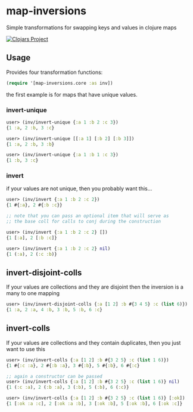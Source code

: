 # map-inversions

Simple transformations for swapping keys and values in clojure maps

[![Clojars Project](https://img.shields.io/clojars/v/beoliver/map-inversions.svg)](https://clojars.org/beoliver/map-inversions)

## Usage

Provides four transformation functions:
```clojure
(require '[map-inversions.core :as inv])
```
the first example is for maps that have unique values.

### invert-unique
```clojure
user> (inv/invert-unique {:a 1 :b 2 :c 3})
{1 :a, 2 :b, 3 :c}

user> (inv/invert-unique [[:a 1] [:b 2] [:b 3]])
{1 :a, 2 :b, 3 :b}

user> (inv/invert-unique {:a 1 :b 1 :c 3})
{1 :b, 3 :c}
```

### invert
if your values are not unique, then you probably want this...
```clojure
user> (inv/invert {:a 1 :b 2 :c 2})
{1 #{:a}, 2 #{:b :c}}

;; note that you can pass an optional item that will serve as
;; the base coll for calls to conj during the construction

user> (inv/invert {:a 1 :b 2 :c 2} [])
{1 [:a], 2 [:b :c]}

user> (inv/invert {:a 1 :b 2 :c 2} nil)
{1 (:a), 2 (:c :b)}
```

## invert-disjoint-colls
If your values are collections and they are disjoint then
the inversion is a many to one mapping
```clojure
user> (inv/invert-disjoint-colls {:a [1 2] :b #{3 4 5} :c (list 6)})
{1 :a, 2 :a, 4 :b, 3 :b, 5 :b, 6 :c}
```

## invert-colls
If your values are collections and they contain duplicates,
then you just want to use this
```clojure
user> (inv/invert-colls {:a [1 2] :b #{3 2 5} :c (list 1 6)})
{1 #{:c :a}, 2 #{:b :a}, 3 #{:b}, 5 #{:b}, 6 #{:c}

;; again a constructor can be passed
user> (inv/invert-colls {:a [1 2] :b #{3 2 5} :c (list 1 6)} nil)
{1 (:c :a), 2 (:b :a), 3 (:b), 5 (:b), 6 (:c)}

user> (inv/invert-colls {:a [1 2] :b #{3 2 5} :c (list 1 6)} [:ok])
{1 [:ok :a :c], 2 [:ok :a :b], 3 [:ok :b], 5 [:ok :b], 6 [:ok :c]}
```